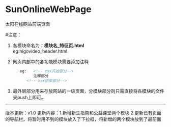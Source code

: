 # SunOnlineWebPage
太阳在线网站前端页面

#注意：

1. 各模块命名为：**模块名_特征页.html**   
   eg:higovideo_header.html
2. 网页内部中的各功能模块需要添加注释

   ```html
      eg:   <!-- xxx开始部分-->
            注释部分
         <!-- xxx结束部分-->
   ```
3. 最外层部分用来存放网站的一级页面，分模块部分则只需直接将各模块的文件夹push上即可。

---

版本更新：v1.0
更新内容：1.新增新生指南和公益课堂两个模块
          2.更新已有页面的导航栏。将暂时用不到的模块放入了下拉框，将新增的两个模块放到了最前面
